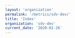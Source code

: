 ```yaml
---
layout: 'organization'
permalink: '/metrics/sdv-dev/'
title: 'Index'
organization: 'sdv-dev'
current_date: '2020-01-26'
---
```

